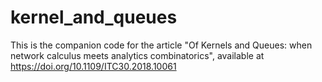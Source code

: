 # kernel_and_queues
This is the companion code for the article "Of Kernels and Queues: when network calculus meets analytics combinatorics", available at https://doi.org/10.1109/ITC30.2018.10061
